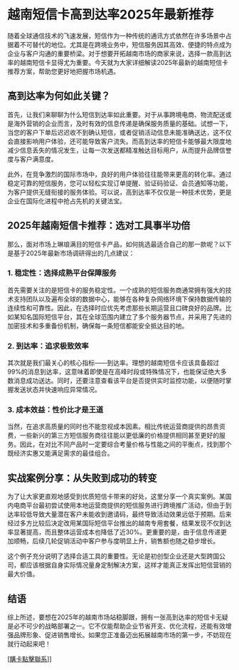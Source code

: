 # 越南短信卡高到达率2025年最新推荐

随着全球通信技术的飞速发展，短信作为一种传统的通讯方式依然在许多场景中占据着不可替代的地位。尤其是在跨境业务中，短信服务因其高效、便捷的特点成为企业与客户沟通的重要桥梁。对于想要开拓越南市场的商家来说，选择一款高到达率的越南短信卡显得尤为重要。今天就为大家详细解读2025年最新的越南短信卡推荐方案，帮助您更好地把握市场机遇。

## 高到达率为何如此关键？

首先，让我们来聊聊为什么短信到达率如此重要。对于从事跨境电商、物流配送或是海外营销的企业而言，及时有效的信息传递是确保服务质量的基础。试想一下，当您的客户下单后迟迟收不到确认短信，或者促销活动信息未能准确送达，这不仅会直接影响用户体验，还可能导致客户流失。而高到达率的短信卡能够最大限度地减少信息丢失的情况发生，让每一次发送都精准触达目标用户，从而提升品牌信誉度与客户满意度。

此外，在竞争激烈的国际市场中，良好的用户体验往往能带来更高的转化率。通过稳定可靠的短信服务，您可以轻松实现订单提醒、验证码验证、会员通知等功能，为客户提供无缝衔接的服务体验。可以说，高到达率不仅仅是一种技术优势，更是企业在国际化进程中抢占先机的关键法宝。

## 2025年越南短信卡推荐：选对工具事半功倍

那么，面对市场上琳琅满目的短信卡产品，如何挑选最适合自己的那一款呢？以下是基于2025年最新市场调研得出的几点建议：

### 1. 稳定性：选择成熟平台保障服务

首先需要关注的是短信卡的服务稳定性。一个成熟的短信服务商通常拥有强大的技术支持团队以及遍布全球的数据中心，能够在各种复杂网络环境下保持数据传输的连续性和可靠性。因此，在选择时应优先考虑那些长期运营且口碑良好的品牌。比如某知名国际短信平台，其在全球范围内建立了多个服务器节点，并采用了先进的加密技术和多重备份机制，确保每一条短信都能安全抵达目的地。

### 2. 到达率：追求极致效率

其次就是我们最关心的核心指标——到达率。理想的越南短信卡应该具备超过99%的消息到达率，这意味着即使是在高峰时段或特殊情况下，也能保证绝大多数消息成功送达。同时，还要注意查看该平台是否提供实时监控功能，以便随时掌握发送状态并快速响应异常情况。

### 3. 成本效益：性价比才是王道

当然，在追求高质量的同时也不能忽视成本因素。相比传统运营商提供的昂贵资费，一些新兴的第三方短信服务商往往能以更低廉的价格提供相同甚至更好的服务。因此，在对比不同产品时一定要综合考量价格与性能之间的平衡点，找到那个既经济实惠又能满足需求的最佳组合。

## 实战案例分享：从失败到成功的转变

为了让大家更直观地感受到优质短信卡带来的好处，这里分享一个真实案例。某国内电商平台最初尝试使用本地运营商提供的短信服务进行跨境推广活动，但由于到达率较低导致大量潜在客户未能收到邀请码，最终导致活动效果远低于预期。后来经过多方比较后决定改用某国际短信平台推出的越南专用套餐，结果发现不仅到达率显著提高，而且整体运营成本也降低了近30%。更重要的是，由于信息传递更加顺畅，后续几轮促销活动中客户参与度明显上升，销售额也随之稳步增长。

这个例子充分说明了选择合适工具的重要性。无论是初创型企业还是大型跨国公司，都应该根据自身实际情况量身定制解决方案，这样才能真正发挥出短信营销的最大价值。

## 结语

综上所述，要想在2025年的越南市场站稳脚跟，拥有一张高到达率的短信卡无疑是必不可少的战略部署之一。它不仅能帮助企业节省开支、优化流程，还能有效增强品牌形象、促进销售增长。如果您正准备迈出拓展越南市场的第一步，不妨现在就行动起来吧！

[[購卡點擊聯系](https://t.me/s/SXDXQF)]]
